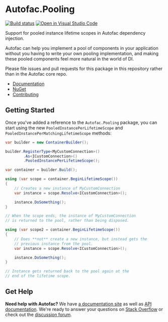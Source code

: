 # Autofac.Pooling

[![Build status](https://ci.appveyor.com/api/projects/status/8lvj9casnf84h2u8?svg=true)](https://ci.appveyor.com/project/Autofac/autofac-pooling) [![Open in Visual Studio Code](https://open.vscode.dev/badges/open-in-vscode.svg)](https://open.vscode.dev/autofac/Autofac.Pooling)

Support for pooled instance lifetime scopes in Autofac dependency injection.

Autofac can help you implement a pool of components in your application without you having to write your
own pooling implementation, and making these pooled components feel more natural in the world of DI.

Please file issues and pull requests for this package in this repository rather than in the Autofac core repo.

- [Documentation](https://autofac.readthedocs.io/advanced/pooled-instances.html)
- [NuGet](https://www.nuget.org/packages/Autofac.Pooling)
- [Contributing](https://autofac.readthedocs.io/en/latest/contributors.html)

## Getting Started

Once you've added a reference to the `Autofac.Pooling` package, you can start using
the new `PooledInstancePerLifetimeScope` and `PooledInstancePerMatchingLifetimeScope`
methods:

```csharp
var builder = new ContainerBuilder();

builder.RegisterType<MyCustomConnection>()
        .As<ICustomConnection>()
        .PooledInstancePerLifetimeScope();

var container = builder.Build();

using (var scope = container.BeginLifetimeScope())
{
    // Creates a new instance of MyCustomConnection
    var instance = scope.Resolve<ICustomConnection>();

    instance.DoSomething();
}

// When the scope ends, the instance of MyCustomConnection
// is returned to the pool, rather than being disposed.

using (var scope2 = container.BeginLifetimeScope())
{
    // Does **not** create a new instance, but instead gets the 
    // previous instance from the pool.
    var instance = scope.Resolve<ICustomConnection>();

    instance.DoSomething();
}

// Instance gets returned back to the pool again at the 
// end of the lifetime scope.
```

## Get Help

**Need help with Autofac?** We have [a documentation site](https://autofac.readthedocs.io/) as well as [API documentation](https://autofac.org/apidoc/). We're ready to answer your questions on [Stack Overflow](https://stackoverflow.com/questions/tagged/autofac)
or check out the [discussion forum](https://groups.google.com/forum/#forum/autofac).
